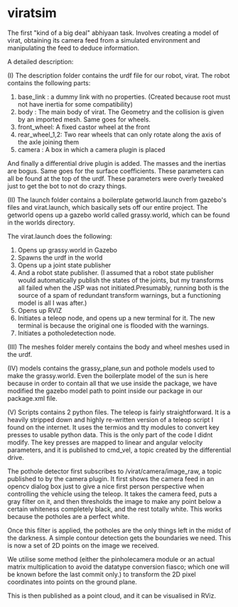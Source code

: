 # viratsim
The first "kind of a big deal" abhiyaan task. Involves creating a model of virat, obtaining its camera feed from a simulated environment
and manipulating the feed to deduce information.

A detailed description:

(I)
The description folder contains the urdf file for our robot, virat. 
The robot contains the following parts:

1) base_link : a dummy link with no properties. (Created because root must not have inertia for some compatibility)
2) body : The main body of virat. The Geometry and the collision is given by an imported mesh. Same goes for wheels.
3) front_wheel: A fixed castor wheel at the front
4) rear_wheel_1,2: Two rear wheels that can only rotate along the axis of the axle joining them
5) camera : A box in which a camera plugin is placed

And finally a differential drive plugin is added.
The masses and the inertias are bogus. Same goes for the surface coefficients. These parameters can all be found at the top of the urdf. 
These parameters were overly tweaked just to get the bot to not do crazy things.

(II)
The launch folder contains a boilerplate getworld.launch from gazebo's files and virat.launch, which basically sets off our entire project.
The getworld opens up a gazebo world called grassy.world, which can be found in the worlds directory.

The virat.launch does the following:
1) Opens up grassy.world in Gazebo
2) Spawns the urdf in the world
3) Opens up a joint state publisher
4) And a robot state publisher. 
(I assumed that a robot state publisher would automatically publish the states of the joints, but my transforms all failed when the JSP was not initiated.Presumably, running both is the source of a spam of redundant transform warnings, but a functioning model is all I was after.)
5) Opens up RVIZ 
6) Initiates a teleop node, and opens up a new terminal for it. The new terminal is because the original one is flooded with the warnings.
7) Initiates a potholedetection node.

(III)
The meshes folder merely contains the body and wheel meshes used in the urdf.

(IV)
models contains the grassy_plane,sun and pothole models used to make the grassy.world. 
Even the boilerplate model of the sun is here because in order to contain all that we use inside the package, we have modified the gazebo model path to point inside our package in our package.xml file.

(V)
Scripts contains 2 python files.
The teleop is fairly straightforward. It is a heavily stripped down and highly re-written version of a teleop script I found on the internet. 
It uses the termios and tty modules to convert key presses to usable python data. This is the only part of the code I didnt modify.
The key presses are mapped to linear and angular velocity parameters, and it is published to cmd_vel, a topic created by the differential drive.

The pothole detector first subscribes to /virat/camera/image_raw, a topic published to by the camera plugin. 
It first shows the camera feed in an opencv dialog box just to give a nice first person perspective when controlling the vehicle using the teleop.
It takes the camera feed, puts a gray filter on it, and then thresholds the image to make any point below a certain whiteness completely black, and the rest totally white. This works because the potholes are a perfect white.

Once this filter is applied, the potholes are the only things left in the midst of the darkness. A simple contour detection gets the boundaries we need.
This is now a set of 2D points on the image we received.

We utilise some method (either the pinholecamera module or an actual matrix multiplication to avoid the datatype conversion fiasco; which one will be known before the last commit only.) to transform the 2D pixel coordinates into points on the ground plane.

This is then published as a point cloud, and it can be visualised in RViz.

